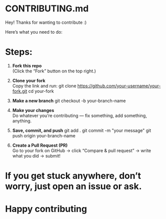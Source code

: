 # CONTRIBUTING.md
Hey! Thanks for wanting to contribute :)

Here’s what you need to do:


# Steps:

1. **Fork this repo**  
   (Click the “Fork” button on the top right.)

2. **Clone your fork**  
   Copy the link and run:
   git clone https://github.com/your-username/your-fork.git
   cd your-fork

3. **Make a new branch**
   git checkout -b your-branch-name

4. **Make your changes**  
   Do whatever you’re contributing — fix something, add something, anything.

5. **Save, commit, and push**
   git add .
   git commit -m \"your message\"
   git push origin your-branch-name

6. **Create a Pull Request (PR)**  
   Go to your fork on GitHub → click “Compare & pull request” → write what you did → submit!


<!-- If you’re confused, don’t worry open an issue or just ask. Happy contributing :)" > CONTRIBUTING.md
git add CONTRIBUTING.md
git commit -m "Add simple CONTRIBUTING.md guide"
git push origin add-contributing-md -->

# If you get stuck anywhere, don’t worry, just open an issue or ask.
# Happy contributing
